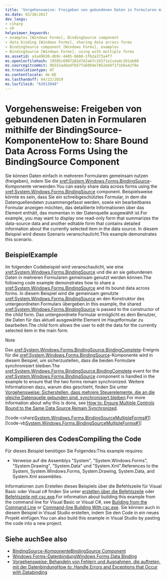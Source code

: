 ```yaml
---
title: 'Vorgehensweise: Freigeben von gebundenen Daten in Formularen mithilfe der BindingSource-Komponente'
ms.date: 03/30/2017
dev_langs:
- csharp
- vb
helpviewer_keywords:
- examples [Windows Forms], BindingSource component
- data binding [Windows Forms], sharing data across forms
- BindingSource component [Windows Forms], examples
- BindingSource [Windows Forms], using with multiple forms
ms.assetid: a1a49630-db9c-4485-b888-1f62a373a4f7
ms.openlocfilehash: 19505c690728147d2a67c26371e1cea4c281ab08
ms.sourcegitcommit: 9b552addadfb57fab0b9e7852ed4f1f1b8a42f8e
ms.translationtype: HT
ms.contentlocale: de-DE
ms.lasthandoff: 04/23/2019
ms.locfileid: "62013048"
---
```

# <a name="how-to-share-bound-data-across-forms-using-the-bindingsource-component"></a><span data-ttu-id="10881-102">Vorgehensweise: Freigeben von gebundenen Daten in Formularen mithilfe der BindingSource-Komponente</span><span class="sxs-lookup"><span data-stu-id="10881-102">How to: Share Bound Data Across Forms Using the BindingSource Component</span></span>
<span data-ttu-id="10881-103">Sie können Daten einfach in mehreren Formularen gemeinsam nutzen (freigeben), indem Sie die <xref:System.Windows.Forms.BindingSource>-Komponente verwenden.</span><span class="sxs-lookup"><span data-stu-id="10881-103">You can easily share data across forms using the <xref:System.Windows.Forms.BindingSource> component.</span></span> <span data-ttu-id="10881-104">Beispielsweise könnte es sein, dass Sie ein schreibgeschütztes Formular, in dem die Datenquellendaten zusammengefasst werden, sowie ein bearbeitbares Formular anzeigen möchten, das detaillierte Informationen über das Element enthält, das momentan in der Datenquelle ausgewählt ist.</span><span class="sxs-lookup"><span data-stu-id="10881-104">For example, you may want to display one read-only form that summarizes the data-source data and another editable form that contains detailed information about the currently selected item in the data source.</span></span> <span data-ttu-id="10881-105">In diesem Beispiel wird dieses Szenario veranschaulicht.</span><span class="sxs-lookup"><span data-stu-id="10881-105">This example demonstrates this scenario.</span></span>  
  
## <a name="example"></a><span data-ttu-id="10881-106">Beispiel</span><span class="sxs-lookup"><span data-stu-id="10881-106">Example</span></span>  
 <span data-ttu-id="10881-107">Im folgenden Codebeispiel wird veranschaulicht, wie eine <xref:System.Windows.Forms.BindingSource> und die an sie gebundenen Daten in mehreren Formularen gemeinsam genutzt werden können.</span><span class="sxs-lookup"><span data-stu-id="10881-107">The following code example demonstrates how to share a <xref:System.Windows.Forms.BindingSource> and its bound data across forms.</span></span> <span data-ttu-id="10881-108">In diesem Beispiel wird die gemeinsam genutzte <xref:System.Windows.Forms.BindingSource> an den Konstruktor des untergeordneten Formulars übergeben.</span><span class="sxs-lookup"><span data-stu-id="10881-108">In this example, the shared <xref:System.Windows.Forms.BindingSource> is passed to the constructor of the child form.</span></span> <span data-ttu-id="10881-109">Das untergeordnete Formular ermöglicht es dem Benutzer, die Daten für das aktuell ausgewählte Element im Hauptformular zu bearbeiten.</span><span class="sxs-lookup"><span data-stu-id="10881-109">The child form allows the user to edit the data for the currently selected item in the main form.</span></span>  
  
> [!NOTE]
>  <span data-ttu-id="10881-110">Das <xref:System.Windows.Forms.BindingSource.BindingComplete>-Ereignis für die <xref:System.Windows.Forms.BindingSource>-Komponente wird in diesem Beispiel, um sicherzustellen, dass die beiden Formulare synchronisiert bleiben.</span><span class="sxs-lookup"><span data-stu-id="10881-110">The <xref:System.Windows.Forms.BindingSource.BindingComplete> event for the <xref:System.Windows.Forms.BindingSource> component is handled in the example to ensure that the two forms remain synchronized.</span></span> <span data-ttu-id="10881-111">Weitere Informationen dazu, warum dies geschieht, finden Sie unter [Vorgehensweise: Sicherstellen, dass mehrere Steuerelemente, die an die gleiche Datenquelle gebunden sind, synchronisiert bleiben](../multiple-controls-bound-to-data-source-synchronized.md).</span><span class="sxs-lookup"><span data-stu-id="10881-111">For more information about why this is done, see [How to: Ensure Multiple Controls Bound to the Same Data Source Remain Synchronized](../multiple-controls-bound-to-data-source-synchronized.md).</span></span>  
  
 [!code-csharp[System.Windows.Forms.BindingSourceMultipleForms#1](~/samples/snippets/csharp/VS_Snippets_Winforms/System.Windows.Forms.BindingSourceMultipleForms/CS/Form1.cs#1)]
 [!code-vb[System.Windows.Forms.BindingSourceMultipleForms#1](~/samples/snippets/visualbasic/VS_Snippets_Winforms/System.Windows.Forms.BindingSourceMultipleForms/VB/Form1.vb#1)]  
  
## <a name="compiling-the-code"></a><span data-ttu-id="10881-112">Kompilieren des Codes</span><span class="sxs-lookup"><span data-stu-id="10881-112">Compiling the Code</span></span>  
 <span data-ttu-id="10881-113">Für dieses Beispiel benötigen Sie Folgendes:</span><span class="sxs-lookup"><span data-stu-id="10881-113">This example requires:</span></span>  
  
- <span data-ttu-id="10881-114">Verweise auf die Assemblys "System", "System.Windows.Forms", "System.Drawing", "System.Data" und "System.Xml".</span><span class="sxs-lookup"><span data-stu-id="10881-114">References to the System, System.Windows.Forms, System.Drawing, System.Data, and System.Xml assemblies.</span></span>  
  
 <span data-ttu-id="10881-115">Informationen zum Erstellen dieses Beispiels über die Befehlszeile für Visual Basic oder Visual c# finden Sie unter [erstellen über die Befehlszeile](../../../visual-basic/reference/command-line-compiler/building-from-the-command-line.md) oder [Befehlszeile mit csc.exe](../../../csharp/language-reference/compiler-options/command-line-building-with-csc-exe.md).</span><span class="sxs-lookup"><span data-stu-id="10881-115">For information about building this example from the command line for Visual Basic or Visual C#, see [Building from the Command Line](../../../visual-basic/reference/command-line-compiler/building-from-the-command-line.md) or [Command-line Building With csc.exe](../../../csharp/language-reference/compiler-options/command-line-building-with-csc-exe.md).</span></span> <span data-ttu-id="10881-116">Sie können auch in diesem Beispiel in Visual Studio erstellen, indem Sie den Code in ein neues Projekt einfügen.</span><span class="sxs-lookup"><span data-stu-id="10881-116">You can also build this example in Visual Studio by pasting the code into a new project.</span></span>  
  
## <a name="see-also"></a><span data-ttu-id="10881-117">Siehe auch</span><span class="sxs-lookup"><span data-stu-id="10881-117">See also</span></span>

- [<span data-ttu-id="10881-118">BindingSource-Komponente</span><span class="sxs-lookup"><span data-stu-id="10881-118">BindingSource Component</span></span>](bindingsource-component.md)
- [<span data-ttu-id="10881-119">Windows Forms-Datenbindung</span><span class="sxs-lookup"><span data-stu-id="10881-119">Windows Forms Data Binding</span></span>](../windows-forms-data-binding.md)
- [<span data-ttu-id="10881-120">Vorgehensweise: Behandeln von Fehlern und Ausnahmen, die auftreten, mit der Datenbindung</span><span class="sxs-lookup"><span data-stu-id="10881-120">How to: Handle Errors and Exceptions that Occur with Databinding</span></span>](how-to-handle-errors-and-exceptions-that-occur-with-databinding.md)
